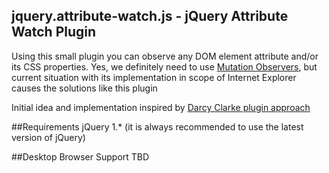 jquery.attribute-watch.js - jQuery Attribute Watch Plugin
------------------------------------------------

Using this small plugin you can observe any DOM element attribute and/or its CSS properties. Yes, we definitely need to use [Mutation Observers](http://updates.html5rocks.com/2012/02/Detect-DOM-changes-with-Mutation-Observers), but current situation with its implementation in scope of Internet Explorer causes the  solutions like this plugin

Initial idea and implementation inspired by [Darcy Clarke plugin approach](http://darcyclarke.me/development/detect-attribute-changes-with-jquery/)

##Requirements
jQuery 1.* (it is always recommended to use the latest version of jQuery)

##Desktop Browser Support
TBD